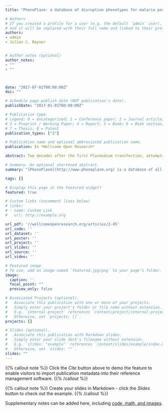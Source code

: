 ```yaml
---
title: "PhenoPlasm: a database of disruption phenotypes for malaria parasite genes"

# Authors
# If you created a profile for a user (e.g. the default `admin` user), write the username (folder name) here 
# and it will be replaced with their full name and linked to their profile.
authors:
- admin
- Julian C. Rayner


# Author notes (optional)
author_notes:
- ""
- ""



date: "2017-07-01T00:00:00Z"
doi: ""

# Schedule page publish date (NOT publication's date).
publishDate: "2017-01-01T00:00:00Z"

# Publication type.
# Legend: 0 = Uncategorized; 1 = Conference paper; 2 = Journal article;
# 3 = Preprint / Working Paper; 4 = Report; 5 = Book; 6 = Book section;
# 7 = Thesis; 8 = Patent
publication_types: ["2"]

# Publication name and optional abbreviated publication name.
publication: In *Wellcome Open Research*

abstract: Two decades after the first Plasmodium transfection, attempts have been made to disrupt more than 3,151 genes in malaria parasites, across five Plasmodium species. While results from rodent malaria transfections have been curated and systematised, empowering large-scale analysis, phenotypic data from human malaria parasite transfections currently exists as individual reports scattered across a the literature. To facilitate systematic analysis of published experimental genetic data across Plasmodium species, we have built PhenoPlasm (http://www.phenoplasm.org), a database of phenotypes generated by transfection experiments in all Plasmodium parasites. The site provides a simple interface linking citation-backed Plasmodium reverse-genetic phenotypes to gene IDs. The database has been populated with phenotypic data on 367 P. falciparum genes, curated from 176 individual publications, as well as existing data on rodent Plasmodium species from RMgmDB and PlasmoGEM. This is the first time that all available data on P. falciparum transfection experiments has been brought together in a single place. These data are presented using ortholog mapping to allow a researcher interested in a gene in one species to see results across other Plasmodium species. The collaborative nature of the database enables any researcher to add new phenotypes as they are discovered. As an example of database utility, we use the currently available datasets to identify RAP (RNA-binding domain abundant in Apicomplexa)-domain containing proteins as crucial to parasite survival.

# Summary. An optional shortened abstract.
summary: "[PhenoPlasm](http://www.phenoplasm.org) is a database of all disruption phenotypes in malaria parasites. I conceived of, designed, created and continue to curate the database."

tags: []

# Display this page in the Featured widget?
featured: true

# Custom links (uncomment lines below)
# links:
# - name: Custom Link
#   url: http://example.org

url_pdf: '//wellcomeopenresearch.org/articles/2-45'
url_code: ''
url_dataset: ''
url_poster: ''
url_project: ''
url_slides: ''
url_source: ''
url_video: ''

# Featured image
# To use, add an image named `featured.jpg/png` to your page's folder. 
image:
  caption: ''
  focal_point: ""
  preview_only: false

# Associated Projects (optional).
#   Associate this publication with one or more of your projects.
#   Simply enter your project's folder or file name without extension.
#   E.g. `internal-project` references `content/project/internal-project/index.md`.
#   Otherwise, set `projects: []`.
projects: []

# Slides (optional).
#   Associate this publication with Markdown slides.
#   Simply enter your slide deck's filename without extension.
#   E.g. `slides: "example"` references `content/slides/example/index.md`.
#   Otherwise, set `slides: ""`.
slides: ""
---
```


{{% callout note %}}
Click the *Cite* button above to demo the feature to enable visitors to import publication metadata into their reference management software.
{{% /callout %}}

{{% callout note %}}
Create your slides in Markdown - click the *Slides* button to check out the example.
{{% /callout %}}

Supplementary notes can be added here, including [code, math, and images](https://wowchemy.com/docs/writing-markdown-latex/).
